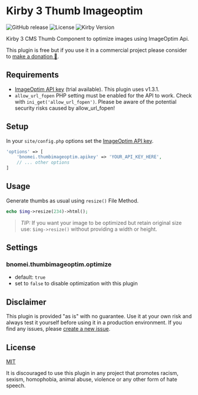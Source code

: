 # Kirby 3 Thumb Imageoptim

![GitHub release](https://img.shields.io/github/release/bnomei/kirby3-thumb-imageoptim.svg?maxAge=1800) ![License](https://img.shields.io/github/license/mashape/apistatus.svg) ![Kirby Version](https://img.shields.io/badge/Kirby-3%2B-red.svg)

Kirby 3 CMS Thumb Component to optimize images using ImageOptim Api.

This plugin is free but if you use it in a commercial project please consider to [make a donation 🍻](https://www.paypal.me/bnomei/5).


## Requirements

- [ImageOptim API key](https://imageoptim.com/api/register) (trial available). This plugin uses v1.3.1.
- `allow_url_fopen` PHP setting must be enabled for the API to work. Check with `ini_get('allow_url_fopen')`. Please be aware of the potential security risks caused by allow_url_fopen!

## Setup

In your `site/config.php` options set the [ImageOptim API key](https://imageoptim.com/api/register).

```php
'options' => [
    'bnomei.thumbimageoptim.apikey' => 'YOUR_API_KEY_HERE',
    // ... other options
]
```

## Usage

Generate thumbs as usual using `resize()` File Method.

```php
echo $img->resize(234)->html();
```

> *TIP:*
> If you want your image to be optimized but retain original size use:
> `$img->resize()` without providing a width or height.

## Settings

### bnomei.thumbimageoptim.optimize
- default: `true`
- set to `false` to disable optimization with this plugin

## Disclaimer

This plugin is provided "as is" with no guarantee. Use it at your own risk and always test it yourself before using it in a production environment. If you find any issues, please [create a new issue](https://github.com/bnomei/kirby3-thumb-imageoptim/issues/new).

## License

[MIT](https://opensource.org/licenses/MIT)

It is discouraged to use this plugin in any project that promotes racism, sexism, homophobia, animal abuse, violence or any other form of hate speech.
